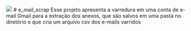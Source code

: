 <img src="https://www.google.com/url?sa=i&url=https%3A%2F%2Fwww.promptcloud.com%2Fblog%2Fweb-scraping-cannot-help-gather-emails%2F&psig=AOvVaw1WXseVBI2fRcpkHaEOw7aC&ust=1677086544275000&source=images&cd=vfe&ved=0CBAQjRxqFwoTCPCy_7GQp_0CFQAAAAAdAAAAABAJ">
# e_mail_scrap
Esse projeto apresenta a varredura em uma conta de e-mail Gmail para a extração dos anexos, que são salvos em uma pasta no diretório e que cria um arquivo csv dos e-mails varridos
